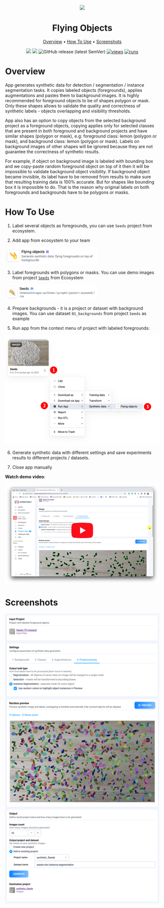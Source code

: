 <div align="center" markdown>
<img src="https://user-images.githubusercontent.com/106374579/182824459-291c34dc-0a5a-4c97-a297-d1ed4143c58d.png"/>

# Flying Objects

<p align="center">
  <a href="#Overview">Overview</a> •
  <a href="#How-To-Use">How To Use</a> •
    <a href="#Screenshots">Screenshots</a>
</p>


[![](https://img.shields.io/badge/supervisely-ecosystem-brightgreen)](https://ecosystem.supervise.ly/apps/flying-objects)
[![](https://img.shields.io/badge/slack-chat-green.svg?logo=slack)](https://supervise.ly/slack)
![GitHub release (latest SemVer)](https://img.shields.io/github/v/release/supervisely-ecosystem/flying-objects)
[![views](https://app.supervise.ly/img/badges/views/supervisely-ecosystem/flying-objects.png)](https://supervise.ly)
[![runs](https://app.supervise.ly/img/badges/runs/supervisely-ecosystem/flying-objects.png)](https://supervise.ly)

</div>

# Overview

App generates synthetic data for detection / segmentation / instance segmentation tasks.
It copies labeled objects (foregrounds), applies augmentations and pastes them to background images. It is highly recommended for foreground objects to be of shapes polygon or mask. Only these shapes allows to validate the quality and correctness of synthetic labels - objects overlapping and visibility thresholds. 

App also has an option to copy objects from the selected background project as a foreground objects, 
copying applies only for selected classes that are present in both foreground and background projects and have similar shapes (polygon or mask), 
e.g: foreground class: lemon (polygon or mask), and background class: lemon (polygon or mask). Labels on background images of other shapes will be ignored because they are not guarantee the correctness of synthetic results. 

For example, if object on background image is labeled with bounding box and we copy-paste random foreground object on top of it then it will be impossible to validate background object visibility. If background object became invisible, its label have to be removed from results to make sure that resulting training data is 100% accurate. But for shapes like bounding box it is impossible to do. That is the reason why original labels on both foregrounds and backgrounds have to be polygons or masks.



# How To Use


1. Label several objects as foregrounds, you can use `Seeds` project from ecosystem.


2. Add app from ecosystem to your team

<img  data-key="sly-module-link" data-module-slug="supervisely-ecosystem/flying-objects" src="media/u2.png" width="300"/>   

3. Label foregrounds with polygons or masks. You can use demo images from project [`Seeds`](https://ecosystem.supervise.ly/projects/seeds) from Ecosystem

<img  data-key="sly-module-link" data-module-slug="supervisely-ecosystem/seeds" src="media/u3.png" width="300"/>   

4. Prepare backgrounds - it is a project or dataset with background images. You can use dataset `01_backgrounds` from project `Seeds` as example

5. Run app from the context menu of project with labeled foregrounds:

<img src="media/u5.png"/>

6. Generate synthetic data with different settings and save experiments results to different projects / datasets.

7. Close app manually


**Watch demo video**:


<a data-key="sly-embeded-video-link" href="https://youtu.be/DazA1SSQOK8" data-video-code="DazA1SSQOK8">
    <img src="media/d.png" alt="SLY_EMBEDED_VIDEO_LINK"  style="max-width:100%;">
</a>

# Screenshots

<img src="media/s1.png"/>

